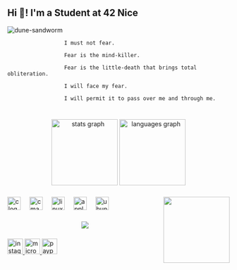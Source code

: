 <h2 align="left">Hi 👋! I'm a Student at 42 Nice</h2>

![dune-sandworm](https://github.com/user-attachments/assets/217ba277-2c62-4b17-8e46-607dd0a24bd4)


                      I must not fear.

                      Fear is the mind-killer.

                      Fear is the little-death that brings total obliteration.

                      I will face my fear.

                      I will permit it to pass over me and through me. 
###

<br clear="both">

<div align="center">
  <img src="https://github-readme-stats.vercel.app/api?username=Neo677&hide_title=false&hide_rank=false&show_icons=true&include_all_commits=true&count_private=true&disable_animations=false&theme=dracula&locale=en&hide_border=false" height="150" alt="stats graph"  />
  <img src="https://github-readme-stats.vercel.app/api/top-langs?username=Neo677&locale=en&hide_title=false&layout=compact&card_width=320&langs_count=5&theme=dracula&hide_border=false" height="150" alt="languages graph"  />
</div>

###

<img align="right" height="150" src="https://i.giphy.com/media/v1.Y2lkPTc5MGI3NjExajM3MDk4bnM2aGszcXBkdGcxYWljcmViZTdzcjJkbTloN3hjdW82MiZlcD12MV9pbnRlcm5hbF9naWZfYnlfaWQmY3Q9Zw/RCSUqPv9w9Iek/giphy.gif"  />

###

<div align="left">
  <img src="https://cdn.jsdelivr.net/gh/devicons/devicon/icons/c/c-plain.svg" height="30" alt="c logo"  />
  <img width="12" />
  <img src="https://cdn.jsdelivr.net/gh/devicons/devicon/icons/cmake/cmake-original.svg" height="30" alt="cmake logo"  />
  <img width="12" />
  <img src="https://cdn.jsdelivr.net/gh/devicons/devicon/icons/linux/linux-original.svg" height="30" alt="linux logo"  />
  <img width="12" />
  <img src="https://cdn.jsdelivr.net/gh/devicons/devicon/icons/apple/apple-original.svg" height="30" alt="apple logo"  />
  <img width="12" />
  <img src="https://cdn.jsdelivr.net/gh/devicons/devicon/icons/ubuntu/ubuntu-plain.svg" height="30" alt="ubuntu logo"  />
</div>

###

<div align="center">
  <img src="https://profile-counter.glitch.me/Neo677/count.svg?"  />
</div>

###

<div align="left">
  <a href="https://www.instagram.com/tom._.lg/" target="_blank">
    <img src="https://img.shields.io/static/v1?message=Instagram&logo=instagram&label=&color=E4405F&logoColor=white&labelColor=&style=for-the-badge" height="35" alt="instagram logo"  />
  </a>
  <a href="thomasbenelgorch@outlook.fr" target="_blank">
    <img src="https://img.shields.io/static/v1?message=Outlook&logo=microsoft-outlook&label=&color=0078D4&logoColor=white&labelColor=&style=for-the-badge" height="35" alt="microsoft-outlook logo"  />
  </a>
  <img src="https://img.shields.io/static/v1?message=PayPal&logo=paypal&label=&color=00457C&logoColor=white&labelColor=&style=for-the-badge" height="35" alt="paypal logo"  />
</div>

###
